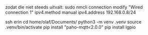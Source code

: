 zodat die niet steeds uitvalt: sudo nmcli connection modify "Wired connection 1" ipv4.method manual ipv4.address 192.168.0.8/24


ssh erin
cd home/olaf/Documents/
python3 -m venv .venv
source .venv/bin/activate
pip install "paho-mqtt<2.0.0"
pip install lgpio